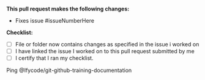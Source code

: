 **This pull request makes the following changes:**
* Fixes issue #issueNumberHere 

**Checklist:**
- [ ] File or folder now contains changes as specified in the issue i worked on
- [ ] I have linked the issue I worked on to this pull request submitted by me
- [ ] I certify that I ran my checklist.

Ping @Ifycode/git-github-training-documentation
